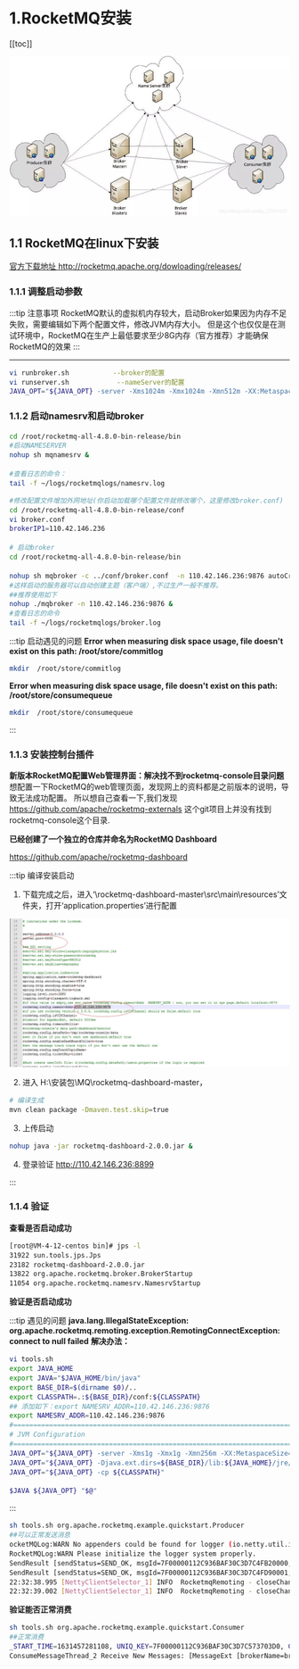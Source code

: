 # 1.RocketMQ安装
[[toc]]

<a data-fancybox title="RocketMQ" href="./image/rocketmq66.jpg">![RocketMQ](./image/rocketmq66.jpg)</a>


## 1.1 RocketMQ在linux下安装


<a href='http://rocketmq.apache.org/dowloading/releases/'>官方下载地址 http://rocketmq.apache.org/dowloading/releases/</a>

### 1.1.1 调整启动参数

:::tip 注意事项
RocketMQ默认的虚拟机内存较大，启动Broker如果因为内存不足失败，需要编辑如下两个配置文件，修改JVM内存大小。
但是这个也仅仅是在测试环境中，RocketMQ在生产上最低要求至少8G内存（官方推荐）才能确保RocketMQ的效果
:::

------------
```sh
vi runbroker.sh           --broker的配置
vi runserver.sh            --nameServer的配置
JAVA_OPT="${JAVA_OPT} -server -Xms1024m -Xmx1024m -Xmn512m -XX:MetaspaceSize=128m -XX:MaxMetaspaceSize=320m"
```

### 1.1.2 启动namesrv和启动broker 

```sh
cd /root/rocketmq-all-4.8.0-bin-release/bin
#启动NAMESERVER
nohup sh mqnamesrv &

#查看日志的命令：
tail -f ~/logs/rocketmqlogs/namesrv.log
```


```sh
#修改配置文件增加外网地址(你启动加载哪个配置文件就修改哪个，这里修改broker.conf)
cd /root/rocketmq-all-4.8.0-bin-release/conf
vi broker.conf
brokerIP1=110.42.146.236

# 启动broker
cd /root/rocketmq-all-4.8.0-bin-release/bin

nohup sh mqbroker -c ../conf/broker.conf  -n 110.42.146.236:9876 autoCreateTopicEnable=true &  
#这样启动的服务器可以自动创建主题（客户端）,不过生产一般不推荐。
##推荐使用如下
nohup ./mqbroker -n 110.42.146.236:9876 &
#查看日志的命令
tail -f ~/logs/rocketmqlogs/broker.log
```

:::tip 启动遇见的问题
**Error when measuring disk space usage, file doesn't exist on this path: /root/store/commitlog**   

```sh
mkdir  /root/store/commitlog
```
**Error when measuring disk space usage, file doesn't exist on this path: /root/store/consumequeue**   

```sh
mkdir  /root/store/consumequeue
```
:::

### 1.1.3 安装控制台插件

**新版本RocketMQ配置Web管理界面：解决找不到rocketmq-console目录问题**
想配置一下RocketMQ的web管理页面，发现网上的资料都是之前版本的说明，导致无法成功配置。
所以想自己查看一下,我们发现<a href='https://github.com/apache/rocketmq-externals'>https://github.com/apache/rocketmq-externals</a>
这个git项目上并没有找到rocketmq-console这个目录.

**已经创建了一个独立的仓库并命名为RocketMQ Dashboard**

<a href='https://github.com/apache/rocketmq-dashboard'>https://github.com/apache/rocketmq-dashboard</a>

:::tip  编译安装启动

1. 下载完成之后，进入‘\rocketmq-dashboard-master\src\main\resources’文件夹，打开‘application.properties’进行配置

<a data-fancybox title="RocketMQ" href="./image/rocketmq11.jpg">![RocketMQ](./image/rocketmq11.jpg)</a>

2. 进入 H:\安装包\MQ\rocketmq-dashboard-master，

```sh
# 编译生成
mvn clean package -Dmaven.test.skip=true
```

3. 上传启动
```sh
nohup java -jar rocketmq-dashboard-2.0.0.jar &
```
4. 登录验证
<a href='http://110.42.146.236:8899'>http://110.42.146.236:8899</a>

:::

### 1.1.4 验证

**查看是否启动成功**

```sh
[root@VM-4-12-centos bin]# jps -l
31922 sun.tools.jps.Jps
23182 rocketmq-dashboard-2.0.0.jar
13822 org.apache.rocketmq.broker.BrokerStartup
11054 org.apache.rocketmq.namesrv.NamesrvStartup
```
**验证是否启动成功**


:::tip 遇见的问题
**java.lang.IllegalStateException: org.apache.rocketmq.remoting.exception.RemotingConnectException: connect to null failed**
**解决办法：**
```sh
vi tools.sh
export JAVA_HOME
export JAVA="$JAVA_HOME/bin/java"
export BASE_DIR=$(dirname $0)/..
export CLASSPATH=.:${BASE_DIR}/conf:${CLASSPATH}
## 添加如下：export NAMESRV_ADDR=110.42.146.236:9876
export NAMESRV_ADDR=110.42.146.236:9876
#===========================================================================================
# JVM Configuration
#===========================================================================================
JAVA_OPT="${JAVA_OPT} -server -Xms1g -Xmx1g -Xmn256m -XX:MetaspaceSize=128m -XX:MaxMetaspaceSize=128m"
JAVA_OPT="${JAVA_OPT} -Djava.ext.dirs=${BASE_DIR}/lib:${JAVA_HOME}/jre/lib/ext:${JAVA_HOME}/lib/ext"
JAVA_OPT="${JAVA_OPT} -cp ${CLASSPATH}"

$JAVA ${JAVA_OPT} "$@"

```
:::

```sh
sh tools.sh org.apache.rocketmq.example.quickstart.Producer
##可以正常发送消息
ocketMQLog:WARN No appenders could be found for logger (io.netty.util.internal.PlatformDependent0).
RocketMQLog:WARN Please initialize the logger system properly.
SendResult [sendStatus=SEND_OK, msgId=7F00000112C936BAF30C3D7C4FB20000, offsetMsgId=6E2A92EC00002A9F0000000000000000, messageQueue=MessageQueue [topic=TopicTest, brokerName=broker-a, queueId=2], queueOffset=0]
SendResult [sendStatus=SEND_OK, msgId=7F00000112C936BAF30C3D7C4FD90001, offsetMsgId=6E2A92EC00002A9F00000000000000C9, messageQueue=MessageQueue [topic=TopicTest, brokerName=broker-a, queueId=3], queueOffset=0]
22:32:38.995 [NettyClientSelector_1] INFO  RocketmqRemoting - closeChannel: close the connection to remote address[110.42.146.236:9876] result: true
22:32:39.002 [NettyClientSelector_1] INFO  RocketmqRemoting - closeChannel: close the connection to remote address[110.42.146.236:10911] result: true

```
**验证能否正常消费**

```sh
sh tools.sh org.apache.rocketmq.example.quickstart.Consumer
##正常消费 
_START_TIME=1631457281108, UNIQ_KEY=7F00000112C936BAF30C3D7C573703D0, CLUSTER=DefaultCluster, WAIT=true, TAGS=TagA}, body=[72, 101, 108, 108, 111, 32, 82, 111, 99, 107, 101, 116, 77, 81, 32, 57, 55, 54], transactionId='null'}]] 
ConsumeMessageThread_2 Receive New Messages: [MessageExt [brokerName=broker-a, queueId=2, storeSize=203, queueOffset=243, sysFlag=0, bornTimestamp=1631457158957, bornHost=/110.42.146.236:33792, storeTimestamp=1631457158958, storeHost=/110.42.146.236:10911, msgId=6E2A92EC00002A9F0000000000030256, commitLogOffset=197206, bodyCRC=794315549, reconsumeTimes=0, preparedTransactionOffset=0, toString()=Message{topic='TopicTest', flag=0, properties={MIN_OFFSET=0, MAX_OFFSET=250, CONSUME_START_TIME=1631457281108, UNIQ_KEY=7F00000112C936BAF30C3D7C572D03CC, CLUSTER=DefaultCluster, WAIT=true, TAGS=TagA}, body=[72, 101, 108, 108, 111, 32, 82, 111, 99, 107, 101, 116, 77, 81, 32, 57, 55, 50], transactionId='null'}]] 

```

